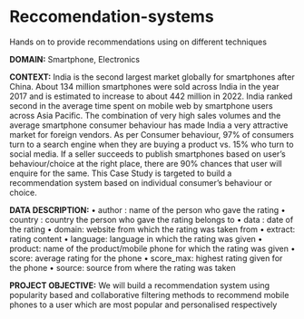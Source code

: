 # Reccomendation-systems
Hands on to provide recommendations using on different techniques

**DOMAIN:** Smartphone, Electronics

**CONTEXT:** India is the second largest market globally for smartphones after China. About 134 million smartphones were sold across India
in the year 2017 and is estimated to increase to about 442 million in 2022. India ranked second in the average time spent on mobile web by
smartphone users across Asia Pacific. The combination of very high sales volumes and the average smartphone consumer behaviour has
made India a very attractive market for foreign vendors. As per Consumer behaviour, 97% of consumers turn to a search engine when they
are buying a product vs. 15% who turn to social media. If a seller succeeds to publish smartphones based on user’s behaviour/choice at the
right place, there are 90% chances that user will enquire for the same. This Case Study is targeted to build a recommendation system
based on individual consumer’s behaviour or choice.

**DATA DESCRIPTION:**
• author : name of the person who gave the rating
• country : country the person who gave the rating belongs to
• data : date of the rating
• domain: website from which the rating was taken from
• extract: rating content
• language: language in which the rating was given
• product: name of the product/mobile phone for which the rating was given
• score: average rating for the phone
• score_max: highest rating given for the phone
• source: source from where the rating was taken

**PROJECT OBJECTIVE:** We will build a recommendation system using popularity based and collaborative filtering methods to recommend
mobile phones to a user which are most popular and personalised respectively
